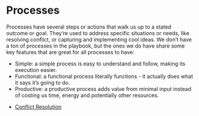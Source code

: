 # Processes

Processes have several steps or actions that walk us up to a stated outcome or goal. They’re used to address specific situations or needs, like resolving conflict, or capturing and implementing cool ideas. We don’t have a ton of processes in the playbook, but the ones we do have share some key features that are great for all processes to have:

- Simple: a simple process is easy to understand and follow, making its execution easier.
- Functional: a functional process literally functions - it actually does what it says it’s going to do.
- Productive: a productive process adds value from minimal input instead of costing us time, energy and potentially other resources.



* [Conflict Resolution](Conflict.md)
